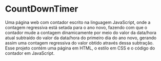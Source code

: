 # CountDownTimer

Uma página web com contador escrito na linguagem JavaScript, onde a contagem regressiva está setada para o ano novo, fazendo 
com que o contador mude a contagem dinamicamente por meio do valor da data/hora atual subtraído do valor da data/hora do primeiro
dia do ano novo, gerando assim uma contagem regressiva do valor obtido através dessa subtração. 
Esse projeto contém uma página em HTML, o estilo em CSS e o código do contador em JavaScript.
